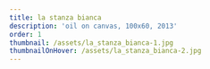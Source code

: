 ```yaml
---
title: la stanza bianca
description: 'oil on canvas, 100x60, 2013'
order: 1
thumbnail: /assets/la_stanza_bianca-1.jpg
thumbnailOnHover: /assets/la_stanza_bianca-2.jpg
---
```


